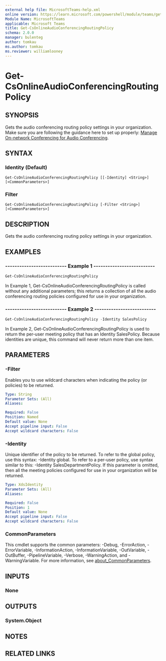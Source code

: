 ```yaml
---
external help file: MicrosoftTeams-help.xml
online version: https://learn.microsoft.com/powershell/module/teams/get-csonlineaudioconferencingroutingpolicy
Module Name: MicrosoftTeams
applicable: Microsoft Teams
title: Get-CsOnlineAudioConferencingRoutingPolicy
schema: 2.0.0
manager: bulenteg
author: tomkau
ms.author: tomkau
ms.reviewer: williamlooney
---
```


# Get-CsOnlineAudioConferencingRoutingPolicy

## SYNOPSIS
Gets the audio conferencing routing policy settings in your organization. Make sure you are following the guidance here to set up properly: [Manage On-network Conferencing for Audio Conferencing](https://learn.microsoft.com/en-us/microsoftteams/audio-conferencing-on-network).

## SYNTAX

### Identity (Default)
```
Get-CsOnlineAudioConferencingRoutingPolicy [[-Identity] <String>] [<CommonParameters>]
```

### Filter
```
Get-CsOnlineAudioConferencingRoutingPolicy [-Filter <String>] [<CommonParameters>]
```

## DESCRIPTION
Gets the audio conferencing routing policy settings in your organization.

## EXAMPLES


### -------------------------- Example 1 --------------------------
```powershell
Get-CsOnlineAudioConferencingRoutingPolicy
```

In Example 1, Get-CsOnlineAudioConferencingRoutingPolicy is called without any additional parameters; this returns a collection of all the audio conferencing routing policies configured for use in your organization.


### -------------------------- Example 2 --------------------------
```powershell
Get-CsOnlineAudioConferencingRoutingPolicy -Identity SalesPolicy
```

In Example 2, Get-CsOnlineAudioConferencingRoutingPolicy is used to return the per-user meeting policy that has an Identity SalesPolicy.
Because identities are unique, this command will never return more than one item.


## PARAMETERS

### -Filter
Enables you to use wildcard characters when indicating the policy (or policies) to be returned.

```yaml
Type: String
Parameter Sets: (All)
Aliases:

Required: False
Position: Named
Default value: None
Accept pipeline input: False
Accept wildcard characters: False
```

### -Identity
Unique identifier of the policy to be returned. To refer to the global policy, use this syntax: -Identity global. To refer to a per-user policy, use syntax similar to this: -Identity SalesDepartmentPolicy.
If this parameter is omitted, then all the meeting policies configured for use in your organization will be returned.

```yaml
Type: XdsIdentity
Parameter Sets: (All)
Aliases:

Required: False
Position: 1
Default value: None
Accept pipeline input: False
Accept wildcard characters: False
```

### CommonParameters
This cmdlet supports the common parameters: -Debug, -ErrorAction, -ErrorVariable, -InformationAction, -InformationVariable, -OutVariable, -OutBuffer, -PipelineVariable, -Verbose, -WarningAction, and -WarningVariable. For more information, see [about_CommonParameters](http://go.microsoft.com/fwlink/?LinkID=113216).

## INPUTS

### None

## OUTPUTS

### System.Object
## NOTES

## RELATED LINKS
